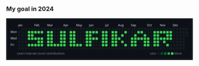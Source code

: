 ### My goal in 2024

![My Target in 2024](https://github.com/sulfikaralijun/sulfikaralijun/blob/main/github_contribution_graph.svg)
